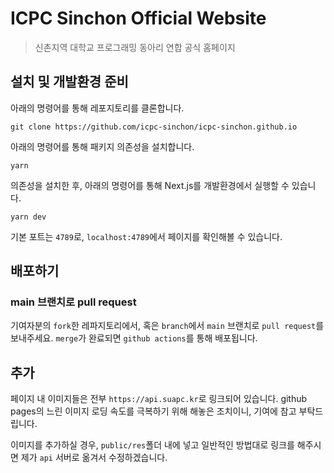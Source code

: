 <!-- ![Logo of the project](./public/favicon.png) -->

# ICPC Sinchon Official Website

> 신촌지역 대학교 프로그래밍 동아리 연합 공식 홈페이지

## 설치 및 개발환경 준비

아래의 명령어를 통해 레포지토리를 클론합니다.

```shell
git clone https://github.com/icpc-sinchon/icpc-sinchon.github.io
```

아래의 명령어를 통해 패키지 의존성을 설치합니다.

```shell
yarn
```

의존성을 설치한 후, 아래의 명령어를 통해 Next.js를 개발환경에서 실행할 수 있습니다.

```shell
yarn dev
```

기본 포트는 `4789`로, `localhost:4789`에서 페이지를 확인해볼 수 있습니다.

## 배포하기

### main 브랜치로 pull request

기여자분의 `fork`한 레파지토리에서, 혹은 `branch`에서 `main` 브랜치로 `pull request`를 보내주세요.
`merge`가 완료되면 `github actions`를 통해 배포됩니다.

## 추가

페이지 내 이미지들은 전부 `https://api.suapc.kr`로 링크되어 있습니다.
github pages의 느린 이미지 로딩 속도를 극복하기 위해 해놓은 조치이니, 기여에 참고 부탁드립니다.

이미지를 추가하실 경우, `public/res`폴더 내에 넣고 일반적인 방법대로 링크를 해주시면 제가
`api` 서버로 옮겨서 수정하겠습니다.
